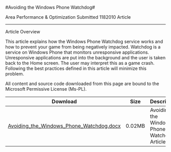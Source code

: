 #Avoiding the Windows Phone Watchdog#

Area
Performance & Optimization
Submitted
1182010
Article

---

Article Overview

This article explains how the Windows Phone Watchdog service works and how to prevent your game from being negatively impacted. Watchdog is a service on Windows Phone that monitors unresponsive applications. Unresponsive applications are put into the background and the user is taken back to the Home screen. The user may interpret this as a game crash. Following the best practices defined in this article will minimize this problem.


All content and source code downloaded from this page are bound to the Microsoft Permissive License (Ms-PL).

Download | Size | Description
---|---|---|
[Avoiding_the_Windows_Phone_Watchdog.docx](https://github.com/kniEngine/XNAGameStudio/blob/main/Documents/Avoiding_the_Windows_Phone_Watchdog.docx?raw=true) | 0.02MB | Avoiding the Windows Phone Watchdog Article.